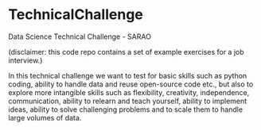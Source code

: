 # TechnicalChallenge
Data Science Technical Challenge - SARAO  

(disclaimer: this code repo contains a set of example exercises for a job interview.)

In this technical challenge we want to test for basic skills such as python coding, ability to handle data and reuse open-source code etc., but also to explore more intangible skills such as flexibility, creativity, independence, communication, ability to relearn and teach yourself, ability to implement ideas, ability to solve challenging problems and to scale them to handle large volumes of data.
